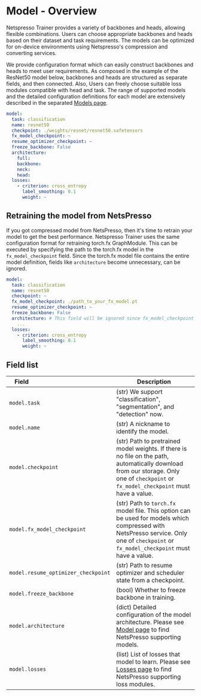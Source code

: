 # Model - Overview

Netspresso Trainer provides a variety of backbones and heads, allowing flexible combinations. Users can choose appropriate backbones and heads based on their dataset and task requirements. The models can be optimized for on-device environments using Netspresso's compression and converting services.

We provide configuration format which can easily construct backbones and heads to meet user requirements. As composed in the example of the ResNet50 model below, backbones and heads are structured as separate fields, and then connected. Also, Users can freely choose suitable loss modules compatible with head and task. The range of supported models and the detailed configuration definitions for each model are extensively described in the separated [Models page](../../../models/overview).

```yaml
model:
  task: classification
  name: resnet50
  checkpoint: ./weights/resnet/resnet50.safetensors
  fx_model_checkpoint: ~
  resume_optimizer_checkpoint: ~
  freeze_backbone: False
  architecture:
    full:
    backbone:
    neck:
    head:
  losses:
    - criterion: cross_entropy
      label_smoothing: 0.1
      weight: ~
```

## Retraining the model from NetsPresso

If you got compressed model from NetsPresso, then it's time to retrain your model to get the best performance. Netspresso Trainer uses the same configuration format for retraining torch.fx GraphModule. This can be executed by specifying the path to the torch.fx model in the `fx_model_checkpoint` field. Since the torch.fx model file contains the entire model definition, fields like `architecture` become unnecessary, can be ignored.

```yaml
model:
  task: classification
  name: resnet50
  checkpoint: ~
  fx_model_checkpoint: ./path_to_your_fx_model.pt
  resume_optimizer_checkpoint: ~
  freeze_backbone: False
  architecture: # This field will be ignored since fx_model_checkpoint is activated
    ...
  losses:
    - criterion: cross_entropy
      label_smoothing: 0.1
      weight: ~
```



## Field list

| Field <img width=200/> | Description |
|---|---|
| `model.task` | (str) We support "classification", "segmentation", and "detection" now. |
| `model.name` | (str) A nickname to identify the model. |
| `model.checkpoint` | (str) Path to pretrained model weights. If there is no file on the path, automatically download from our storage. Only one of `checkpoint` or `fx_model_checkpoint` must have a value. |
| `model.fx_model_checkpoint` | (str) Path to `torch.fx` model file. This option can be used for models which compressed with NetsPresso service. Only one of `checkpoint` or `fx_model_checkpoint` must have a value. |
| `model.resume_optimizer_checkpoint` | (str) Path to resume optimizer and scheduler state from a checkpoint. |
| `model.freeze_backbone` | (bool) Whether to freeze backbone in training. |
| `model.architecture` | (dict) Detailed configuration of the model architecture. Please see [Model page](../../../models/overview) to find NetsPresso supporting models. |
| `model.losses` | (list) List of losses that model to learn. Please see [Losses page](../losses/) to find NetsPresso supporting loss modules. |

